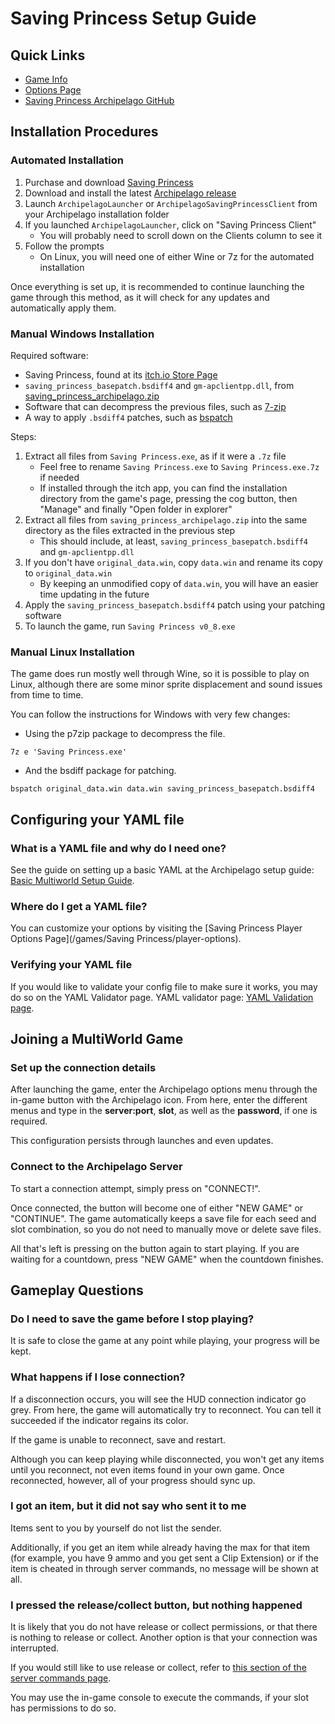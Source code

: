 # Saving Princess Setup Guide

## Quick Links
- [Game Info](/games/Saving%20Princess/info/en)
- [Options Page](/games/Saving%20Princess/player-options)
- [Saving Princess Archipelago GitHub](https://github.com/LeonarthCG/saving-princess-archipelago)

## Installation Procedures

### Automated Installation

1. Purchase and download [Saving Princess](https://brainos.itch.io/savingprincess)
2. Download and install the latest [Archipelago release](https://github.com/ArchipelagoMW/Archipelago/releases/latest)
3. Launch `ArchipelagoLauncher` or `ArchipelagoSavingPrincessClient` from your Archipelago installation folder
4. If you launched `ArchipelagoLauncher`, click on "Saving Princess Client"
   * You will probably need to scroll down on the Clients column to see it
5. Follow the prompts
   * On Linux, you will need one of either Wine or 7z for the automated installation

Once everything is set up, it is recommended to continue launching the game through this method, as it will check for any updates and automatically apply them.

### Manual Windows Installation

Required software:
- Saving Princess, found at its [itch.io Store Page](https://brainos.itch.io/savingprincess)
- `saving_princess_basepatch.bsdiff4` and `gm-apclientpp.dll`, from [saving_princess_archipelago.zip](https://github.com/LeonarthCG/saving-princess-archipelago/releases/latest)
- Software that can decompress the previous files, such as [7-zip](https://www.7-zip.org/download.html)
- A way to apply `.bsdiff4` patches, such as [bspatch](https://www.romhacking.net/utilities/929/)

Steps:
1. Extract all files from `Saving Princess.exe`, as if it were a `.7z` file
   * Feel free to rename `Saving Princess.exe` to `Saving Princess.exe.7z` if needed
   * If installed through the itch app, you can find the installation directory from the game's page, pressing the cog button, then "Manage" and finally "Open folder in explorer"
2. Extract all files from `saving_princess_archipelago.zip` into the same directory as the files extracted in the previous step
   * This should include, at least, `saving_princess_basepatch.bsdiff4` and `gm-apclientpp.dll`
3. If you don't have `original_data.win`, copy `data.win` and rename its copy to `original_data.win`
   * By keeping an unmodified copy of `data.win`, you will have an easier time updating in the future
4. Apply the `saving_princess_basepatch.bsdiff4` patch using your patching software
5. To launch the game, run `Saving Princess v0_8.exe`

### Manual Linux Installation

The game does run mostly well through Wine, so it is possible to play on Linux, although there are some minor sprite displacement and sound issues from time to time.

You can follow the instructions for Windows with very few changes:

* Using the p7zip package to decompress the file.
```
7z e 'Saving Princess.exe'
```
* And the bsdiff package for patching.
```
bspatch original_data.win data.win saving_princess_basepatch.bsdiff4
```

## Configuring your YAML file

### What is a YAML file and why do I need one?

See the guide on setting up a basic YAML at the Archipelago setup
guide: [Basic Multiworld Setup Guide](/tutorial/Archipelago/setup/en).

### Where do I get a YAML file?

You can customize your options by visiting the [Saving Princess Player Options Page](/games/Saving Princess/player-options).

### Verifying your YAML file

If you would like to validate your config file to make sure it works, you may do so on the YAML Validator page. YAML
validator page: [YAML Validation page](/check).

## Joining a MultiWorld Game

### Set up the connection details

After launching the game, enter the Archipelago options menu through the in-game button with the Archipelago icon.
From here, enter the different menus and type in the **server:port**, **slot**, as well as the **password**, if one is required.

This configuration persists through launches and even updates.

### Connect to the Archipelago Server

To start a connection attempt, simply press on "CONNECT!".

Once connected, the button will become one of either "NEW GAME" or "CONTINUE".
The game automatically keeps a save file for each seed and slot combination, so you do not need to manually move or delete save files.

All that's left is pressing on the button again to start playing. If you are waiting for a countdown, press "NEW GAME" when the countdown finishes.

## Gameplay Questions

### Do I need to save the game before I stop playing?

It is safe to close the game at any point while playing, your progress will be kept.

### What happens if I lose connection?

If a disconnection occurs, you will see the HUD connection indicator go grey.
From here, the game will automatically try to reconnect.
You can tell it succeeded if the indicator regains its color.

If the game is unable to reconnect, save and restart.

Although you can keep playing while disconnected, you won't get any items until you reconnect, not even items found in your own game.
Once reconnected, however, all of your progress should sync up.

### I got an item, but it did not say who sent it to me

Items sent to you by yourself do not list the sender.

Additionally, if you get an item while already having the max for that item (for example, you have 9 ammo and you get sent a Clip Extension) or if the item is cheated in through server commands, no message will be shown at all.

### I pressed the release/collect button, but nothing happened

It is likely that you do not have release or collect permissions, or that there is nothing to release or collect.
Another option is that your connection was interrupted.

If you would still like to use release or collect, refer to [this section of the server commands page](https://archipelago.gg/tutorial/Archipelago/commands/en#collect/release).

You may use the in-game console to execute the commands, if your slot has permissions to do so.
